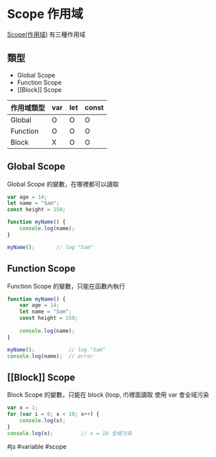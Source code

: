 # Scope 作用域
[Scope(作用域)](https://developer.mozilla.org/en-US/docs/Glossary/Scope)
有三種作用域

## 類型
- Global Scope
- Function Scope
- [[Block]] Scope

|作用域類型|var|let|const|
|-|-|-|-|
|Global|O|O|O|
|Function|O|O|O|
|Block|X|O|O|

## Global Scope
Global Scope 的變數，在哪裡都可以讀取
```js
var age = 14;
let name = "Sam";
const height = 150;

function myName() {
	console.log(name);
}

myName();		// log "Sam"
```

## Function Scope
Function Scope 的變數，只能在函數內執行
```js
function myName() {
	var age = 14;
	let name = "Sam";
	const height = 150;
	
	console.log(name);
}

myName();			// log "Sam"
console.log(name);	// error
```

## [[Block]] Scope
Block Scope 的變數，只能在 block (loop, if)裡面讀取
使用 var 會全域污染
```js
var x = 1;
for (var i = 0; x < 10; x++) {
	console.log(x);
}
console.log(x);			// x = 10 全域污染
```

#js #variable #scope